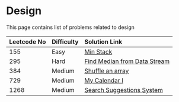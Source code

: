 # Design

This page contains list of problems related to design

| Leetcode No | Difficulty | Solution Link |
| :--- | :--- | :--- |
| 155 | Easy | [Min Stack](../difficulty-based-problem-index/leetcode-easy/leetcode-155-min-stack.md) |
| 295 | Hard | [Find Median from Data Stream](../difficulty-based-problem-index/leetcode-hard/leetcode-295-find-median-from-data-stream.md) |
| 384 | Medium | [Shuffle an array](../difficulty-based-problem-index/leetcode-medium/leetcode-384-shuffle-an-array.md) |
| 729 | Medium | [My Calendar I](../difficulty-based-problem-index/leetcode-medium/leetcode-729-my-calendar-i.md) |
| 1268 | Medium | [Search Suggestions System](../difficulty-based-problem-index/leetcode-medium/leetcode-1268-search-suggestions-system.md) |

